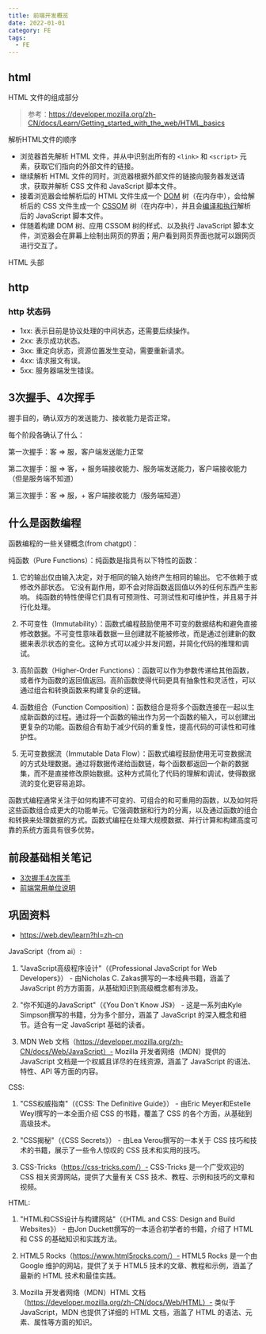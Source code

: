 ```yaml
---
title: 前端开发概览
date: 2022-01-01
category: FE
tags:
  - FE
---
```


<!-- more -->


## html

HTML 文件的组成部分

> 参考：https://developer.mozilla.org/zh-CN/docs/Learn/Getting_started_with_the_web/HTML_basics

解析HTML文件的顺序

-   浏览器首先解析 HTML 文件，并从中识别出所有的 `<link>` 和 `<script>` 元素，获取它们指向的外部文件的链接。
-   继续解析 HTML 文件的同时，浏览器根据外部文件的链接向服务器发送请求，获取并解析 CSS 文件和 JavaScript 脚本文件。
-   接着浏览器会给解析后的 HTML 文件生成一个 [DOM](https://developer.mozilla.org/zh-CN/docs/Web/API/Document_Object_Model) 树（在内存中），会给解析后的 CSS 文件生成一个 [CSSOM](https://developer.mozilla.org/zh-CN/docs/Glossary/CSSOM) 树（在内存中），并且会[编译和执行](https://developer.mozilla.org/zh-CN/docs/Web/Performance/How_browsers_work#%E5%85%B6%E4%BB%96%E8%BF%87%E7%A8%8B)解析后的 JavaScript 脚本文件。
-   伴随着构建 DOM 树、应用 CSSOM 树的样式、以及执行 JavaScript 脚本文件，浏览器会在屏幕上绘制出网页的界面；用户看到网页界面也就可以跟网页进行交互了。

HTML 头部


## http 

### http 状态码

- 1xx: 表示目前是协议处理的中间状态，还需要后续操作。
- 2xx: 表示成功状态。
- 3xx: 重定向状态，资源位置发生变动，需要重新请求。
- 4xx: 请求报文有误。
- 5xx: 服务器端发生错误。


## 3次握手、4次挥手

握手目的，确认双方的发送能力、接收能力是否正常。

每个阶段各确认了什么：

第一次握手：客 => 服，客户端发送能力正常

第二次握手：服 => 客，+ 服务端接收能力、服务端发送能力，客户端接收能力（但是服务端不知道）

第三次握手：客 => 服，+ 客户端接收能力（服务端知道）

## 什么是函数编程

函数编程的一些关键概念(from chatgpt)：

纯函数（Pure Functions）：纯函数是指具有以下特性的函数：

1. 它的输出仅由输入决定，对于相同的输入始终产生相同的输出。
它不依赖于或修改外部状态。
它没有副作用，即不会对除函数返回值以外的任何东西产生影响。
纯函数的特性使得它们具有可预测性、可测试性和可维护性，并且易于并行化处理。

2. 不可变性（Immutability）：函数式编程鼓励使用不可变的数据结构和避免直接修改数据。不可变性意味着数据一旦创建就不能被修改，而是通过创建新的数据来表示状态的变化。这种方式可以减少并发问题，并简化代码的推理和调试。

3. 高阶函数（Higher-Order Functions）：函数可以作为参数传递给其他函数，或者作为函数的返回值返回。高阶函数使得代码更具有抽象性和灵活性，可以通过组合和转换函数来构建复杂的逻辑。

4. 函数组合（Function Composition）：函数组合是将多个函数连接在一起以生成新函数的过程。通过将一个函数的输出作为另一个函数的输入，可以创建出更复杂的功能。函数组合有助于减少代码的重复性，提高代码的可读性和可维护性。

5. 无可变数据流（Immutable Data Flow）：函数式编程鼓励使用无可变数据流的方式处理数据。通过将数据传递给函数链，每个函数都返回一个新的数据集，而不是直接修改原始数据。这种方式简化了代码的理解和调试，使得数据流的变化更容易追踪。

函数式编程通常关注于如何构建不可变的、可组合的和可重用的函数，以及如何将这些函数组合成更大的功能单元。它强调数据和行为的分离，以及通过函数的组合和转换来处理数据的方式。函数式编程在处理大规模数据、并行计算和构建高度可靠的系统方面具有很多优势。

## 前段基础相关笔记

- [3次握手4次挥手](./three-way-handshake.md)
- [前端常用单位说明](./fe-unit.md)

## 巩固资料

- https://web.dev/learn?hl=zh-cn

JavaScript（from ai）:

1. "JavaScript高级程序设计"（《Professional JavaScript for Web Developers》） - 由Nicholas C. Zakas撰写的一本经典书籍，涵盖了 JavaScript 的方方面面，从基础知识到高级概念都有涉及。

2. "你不知道的JavaScript"（《You Don't Know JS》） - 这是一系列由Kyle Simpson撰写的书籍，分为多个部分，涵盖了 JavaScript 的深入概念和细节。适合有一定 JavaScript 基础的读者。

3. MDN Web 文档（https://developer.mozilla.org/zh-CN/docs/Web/JavaScript）- Mozilla 开发者网络（MDN）提供的 JavaScript 文档是一个权威且详尽的在线资源，涵盖了 JavaScript 的语法、特性、API 等方面的内容。

CSS:

1. "CSS权威指南"（《CSS: The Definitive Guide》） - 由Eric Meyer和Estelle Weyl撰写的一本全面介绍 CSS 的书籍，覆盖了 CSS 的各个方面，从基础到高级技术。

2. "CSS揭秘"（《CSS Secrets》） - 由Lea Verou撰写的一本关于 CSS 技巧和技术的书籍，展示了一些令人惊叹的 CSS 技术和实用的技巧。

3. CSS-Tricks（https://css-tricks.com/）- CSS-Tricks 是一个广受欢迎的 CSS 相关资源网站，提供了大量有关 CSS 技术、教程、示例和技巧的文章和视频。

HTML:

1. "HTML和CSS设计与构建网站"（《HTML and CSS: Design and Build Websites》） - 由Jon Duckett撰写的一本适合初学者的书籍，介绍了 HTML 和 CSS 的基础知识和实践方法。

2. HTML5 Rocks（https://www.html5rocks.com/）- HTML5 Rocks 是一个由 Google 维护的网站，提供了关于 HTML5 技术的文章、教程和示例，涵盖了最新的 HTML 技术和最佳实践。

3. Mozilla 开发者网络（MDN）HTML 文档（https://developer.mozilla.org/zh-CN/docs/Web/HTML）- 类似于 JavaScript，MDN 也提供了详细的 HTML 文档，涵盖了 HTML 的语法、元素、属性等方面的知识。
